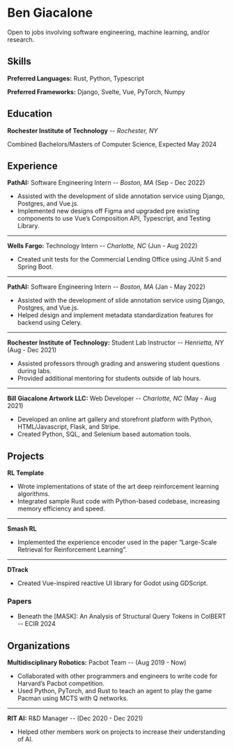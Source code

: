 # Ben Giacalone

Open to jobs involving software engineering, machine learning, and/or research.

## Skills
**Preferred Languages:** Rust, Python, Typescript

**Preferred Frameworks:** Django, Svelte, Vue, PyTorch, Numpy

## Education

**Rochester Institute of Technology** -- *Rochester, NY*

Combined Bachelors/Masters of Computer Science, Expected May 2024

## Experience

**PathAI:** Software Engineering Intern -- *Boston, MA* (Sep - Dec 2022)

- Assisted with the development of slide annotation service using Django, Postgres, and Vue.js.
- Implemented new designs off Figma and upgraded pre existing components to use Vue’s Composition API, Typescript, and Testing Library.

---

**Wells Fargo:** Technology Intern -- *Charlotte, NC* (Jun - Aug 2022)

- Created unit tests for the Commercial Lending Office using JUnit 5 and Spring Boot.

---

**PathAI:** Software Engineering Intern -- *Boston, MA* (Jan - May 2022)

- Assisted with the development of slide annotation service using Django, Postgres, and Vue.js.
- Helped design and implement metadata standardization features for backend using Celery.

---

**Rochester Institute of Technology:** Student Lab Instructor -- *Henrietta, NY* (Aug - Dec 2021)

- Assisted professors through grading and answering student questions during labs.
- Provided additional mentoring for students outside of lab hours.

---

**Bill Giacalone Artwork LLC:** Web Developer -- *Charlotte, NC* (May - Aug 2021)

- Developed an online art gallery and storefront platform with Python, HTML/Javascript, Flask, and Stripe.
- Created Python, SQL, and Selenium based automation tools.

## Projects
**RL Template**
- Wrote implementations of state of the art deep reinforcement learning algorithms.
- Integrated sample Rust code with Python-based codebase, increasing memory efficiency and speed.

---

**Smash RL**
- Implemented the experience encoder used in the paper “Large-Scale Retrieval for Reinforcement Learning”.

---

**DTrack**	
- Created Vue-inspired reactive UI library for Godot using GDScript.

### Papers
- Beneath the [MASK]: An Analysis of Structural Query Tokens in ColBERT -- ECIR 2024

## Organizations
**Multidisciplinary Robotics:** Pacbot Team -- (Aug 2019 - Now)

- Collaborated with other programmers and engineers to write code for Harvard’s Pacbot competition.
- Used Python, PyTorch, and Rust to teach an agent to play the game Pacman using MCTS with Q networks.

---

**RIT AI:** R&D Manager -- (Dec 2020 - Dec 2021)

- Helped other members work on projects to increase their understanding of AI.
